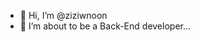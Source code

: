 - 👋 Hi, I’m @ziziwnoon
- 🌱 I’m about to be a Back-End developer...


<!---
ziziwnoon/ziziwnoon is a ✨ special ✨ repository because its `README.md` (this file) appears on your GitHub profile.
You can click the Preview link to take a look at your changes.
--->

